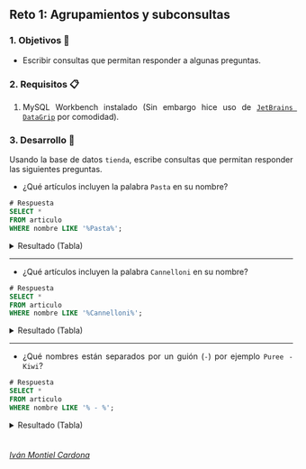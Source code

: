 ## Reto 1: Agrupamientos y subconsultas

<div style="text-align: justify;">

### 1. Objetivos :dart:

- Escribir consultas que permitan responder a algunas preguntas.

### 2. Requisitos :clipboard:

1. MySQL Workbench instalado (Sin embargo hice uso de [`JetBrains DataGrip`](https://www.jetbrains.com/datagrip/) por comodidad).

### 3. Desarrollo :rocket:

Usando la base de datos `tienda`, escribe consultas que permitan responder las siguientes preguntas.

- ¿Qué artículos incluyen la palabra `Pasta` en su nombre?


```sql
# Respuesta
SELECT *
FROM articulo
WHERE nombre LIKE '%Pasta%';                  
```
<details><summary>Resultado (Tabla)</summary>
<p>

|#  |id_articulo|nombre                           |precio |iva    |cantidad|
|---|-----------|---------------------------------|-------|-------|--------|
|1  |2          |Pasta - Angel Hair               |4391.73|959.51 |503     |
|2  |27         |Pasta - Elbows, Macaroni, Dry    |3668.7 |253.66 |392     |
|3  |70         |Pasta - Shells, Medium, Dry      |801.74 |773.8  |206     |
|4  |91         |Pasta - Cheese / Spinach Bauletti|5811.44|619.36 |15      |
|5  |134        |Pasta - Orzo, Dry                |6537.91|1113.99|906     |
|6  |213        |Pasta - Rotini, Colour, Dry      |1830.13|373.98 |309     |
|7  |233        |Pasta - Cannelloni, Sheets, Fresh|2316.37|605.55 |307     |
|8  |327        |Pasta - Cappellini, Dry          |6994.49|766.18 |828     |
|9  |361        |Pasta - Penne, Rigate, Dry       |2222.62|584.88 |276     |
|10 |426        |Pasta - Cappellini, Dry          |2417.66|1088.42|411     |
|11 |431        |Pasta - Orzo, Dry                |806.33 |495.92 |142     |
|12 |570        |Pasta - Penne, Lisce, Dry        |2141.06|809.94 |88      |
|13 |600        |Pasta - Ravioli                  |6504.48|612.67 |15      |
|14 |655        |Pasta - Fettuccine, Dry          |5369.44|314.75 |344     |
|15 |750        |Pasta - Bauletti, Chicken White  |1365.92|786.09 |701     |
|16 |855        |Pasta - Tortellini, Fresh        |708.96 |61.74  |38      |
|17 |994        |Pasta - Detalini, White, Fresh   |6445.34|737.63 |238     |

</p>
</details>

---

- ¿Qué artículos incluyen la palabra `Cannelloni` en su nombre?


```sql
# Respuesta
SELECT *
FROM articulo
WHERE nombre LIKE '%Cannelloni%';                 
```
<details><summary>Resultado (Tabla)</summary>
<p>

|#  |id_articulo|nombre                           |precio |iva   |cantidad|
|---|-----------|---------------------------------|-------|------|--------|
|1  |233        |Pasta - Cannelloni, Sheets, Fresh|2316.37|605.55|307     |

</p>
</details>

---

- ¿Qué nombres están separados por un guión (`-`) por ejemplo `Puree - Kiwi`?


```sql
# Respuesta
SELECT *
FROM articulo
WHERE nombre LIKE '% - %';               
```
<details><summary>Resultado (Tabla)</summary>
<p>

|#  |id_articulo|nombre                             |precio |iva    |cantidad|
|---|-----------|-----------------------------------|-------|-------|--------|
|1  |1          |Chocolate - Feathers               |2738.93|12.26  |144     |
|2  |2          |Pasta - Angel Hair                 |4391.73|959.51 |503     |
|3  |3          |Soup Campbells - Tomato Bisque     |2991.35|587.59 |604     |
|4  |4          |Wine - Valpolicella Masi           |2625.2 |770.1  |575     |
|5  |5          |Mousse - Banana Chocolate          |3701.62|893.46 |248     |
|6  |6          |Yeast Dry - Fleischman             |923.18 |524.08 |818     |
|7  |7          |Nantucket - Kiwi Berry Cktl.       |5579.47|1012.33|527     |
|8  |8          |Wine - Fontanafredda Barolo        |2684.64|327.16 |682     |
|9  |9          |Lotus Rootlets - Canned            |1996.46|324.72 |636     |
|10 |10         |Wine - Vovray Sec Domaine Huet     |6066.99|890.47 |397     |
|11 |11         |Cake - Pancake                     |5271.11|821.28 |64      |
|12 |12         |Chocolate Liqueur - Godet White    |1616.78|612.63 |929     |
|13 |13         |Appetizer - Southwestern           |1771.99|248.16 |589     |
|14 |14         |Carbonated Water - Cherry          |3808.49|133.03 |914     |
|15 |17         |Flavouring - Orange                |1620.95|64.81  |931     |
|16 |18         |Sole - Fillet                      |321.59 |207.99 |344     |
|17 |19         |Peppercorns - Green                |5812.1 |357.24 |663     |
|18 |20         |Tray - 16in Rnd Blk                |4724.1 |311.89 |893     |
|19 |21         |Wine - Chardonnay South            |866.54 |204.74 |105     |
|20 |22         |Nut - Almond, Blanched, Ground     |4086.49|154.98 |730     |
|21 |23         |Wine - Sake                        |3072   |526.62 |167     |
|22 |25         |Pork - Smoked Back Bacon           |1044.45|716.54 |476     |
|23 |26         |Cheese - Montery Jack              |4433.92|562.54 |141     |
|24 |27         |Pasta - Elbows, Macaroni, Dry      |3668.7 |253.66 |392     |
|25 |28         |Coffee - Frthy Coffee Crisp        |1770.31|860.79 |16      |
|26 |30         |Beans - Green                      |4735.16|451.6  |247     |
|27 |31         |Bagelers - Cinn / Brown            |1201.25|939.77 |210     |
|28 |32         |Puree - Guava                      |3270.65|602.96 |263     |
|29 |33         |Wine - Casablanca Valley           |483.98 |932.08 |186     |
|30 |34         |Sun - Dried Tomatoes               |1716.98|301.25 |778     |
|31 |35         |Coconut - Creamed, Pure            |624.99 |184.65 |869     |
|32 |36         |Coffee - French Vanilla Frothy     |4261.52|1029.47|890     |
|33 |37         |Yogurt - Peach, 175 Gr             |218.65 |680.93 |547     |
|34 |39         |Beer - Alexander Kieths, Pale Ale  |6712.71|299.59 |696     |
|35 |40         |Puree - Kiwi                       |1558.25|484.02 |695     |
|36 |42         |Jam - Raspberry                    |1215.97|36.22  |291     |
|37 |43         |Energy - Boo - Koo                 |6631.4 |881.1  |806     |
|38 |44         |Trueblue - Blueberry Cranberry     |2286.94|1078.52|205     |
|39 |45         |Pepper - Cayenne                   |1166.28|594.94 |609     |
|40 |46         |Red Cod Fillets - 225g             |4970.03|17.19  |983     |
|41 |47         |Artichoke - Hearts, Canned         |6489.99|68.35  |45      |
|42 |48         |Soup - French Onion                |2585.34|891.52 |204     |
|43 |49         |Crush - Orange, 355ml              |6349.73|515.99 |831     |
|44 |50         |Apple - Granny Smith               |6373.67|507.58 |690     |
|45 |51         |Nut - Hazelnut, Whole              |127.13 |452.05 |157     |
|46 |52         |Foil - 4oz Custard Cup             |3958.14|691.62 |315     |
|47 |53         |Bread - 10 Grain Parisian          |4410.58|771.38 |661     |
|48 |54         |Nut - Macadamia                    |4498.54|728.64 |657     |
|49 |55         |Wine - White, Schroder And Schyl   |5343.02|982.17 |764     |
|50 |56         |Irish Cream - Baileys              |5512.26|85.79  |796     |
|51 |57         |Mix - Cocktail Strawberry Daiquiri |1681.16|835.41 |122     |
|52 |59         |Lettuce - Sea / Sea Asparagus      |6514.92|459.74 |850     |
|53 |61         |The Pop Shoppe - Cream Soda        |3818.8 |27.49  |68      |
|54 |63         |Wine - Gewurztraminer Pierre       |4164.17|103.66 |618     |
|55 |64         |Bread - Sour Sticks With Onion     |6281.94|27.2   |90      |
|56 |65         |Brocolinni - Gaylan, Chinese       |3327.51|358.34 |395     |
|57 |68         |Beer - Sleemans Honey Brown        |4566.34|885.95 |125     |
|58 |69         |Pork - Butt, Boneless              |5633.38|130.24 |490     |
|59 |70         |Pasta - Shells, Medium, Dry        |801.74 |773.8  |206     |
|60 |71         |Beef - Striploin Aa                |2769.14|803.92 |252     |
|61 |75         |Cake - Miini Cheesecake Cherry     |968.83 |629.61 |635     |
|62 |76         |Wine - Red, Cabernet Sauvignon     |5255.07|592.1  |310     |
|63 |77         |Artichoke - Bottom, Canned         |2264.04|507.82 |156     |
|64 |79         |Cheese - Parmesan Cubes            |6677.03|982.11 |647     |
|65 |80         |Tuna - Yellowfin                   |2896.36|220.97 |226     |
|66 |81         |Wine - Pinot Noir Mondavi Coastal  |5761.45|1085.62|140     |
|67 |82         |Bacardi Breezer - Strawberry       |737.3  |901.51 |50      |
|68 |83         |Muffin - Banana Nut Individual     |3836.15|695.9  |373     |
|69 |84         |Lamb - Whole Head Off              |804.38 |174.5  |312     |
|70 |85         |Squash - Acorn                     |5836.15|238.48 |77      |
|71 |86         |Beets - Candy Cane, Organic        |2722.76|137.55 |82      |
|72 |87         |Rappini - Andy Boy                 |925.36 |324.02 |549     |
|73 |90         |Sole - Fillet                      |1703.77|515.77 |97      |
|74 |91         |Pasta - Cheese / Spinach Bauletti  |5811.44|619.36 |15      |
|75 |93         |Foil - 4oz Custard Cup             |5732.81|359.46 |59      |
|76 |94         |Juice - Prune                      |5086.21|1005.62|939     |
|77 |95         |Nestea - Iced Tea                  |87.59  |46.49  |327     |
|78 |96         |Cake - Cake Sheet Macaroon         |2908.95|1088.38|69      |
|79 |98         |Lobster - Canned Premium           |1350.1 |597.88 |281     |
|80 |100        |Juice - Grape, White               |4363.84|849.01 |385     |
|81 |101        |Turkey - Breast, Boneless Sk On    |2779.8 |855.62 |762     |
|82 |104        |Pork - Suckling Pig                |2338.12|294.6  |406     |
|83 |106        |Fish - Halibut, Cold Smoked        |1083.53|595.53 |734     |
|84 |107        |Pork - Smoked Back Bacon           |4229.56|294.37 |210     |
|85 |108        |Salmon - Atlantic, No Skin         |3239.53|1098.88|290     |
|86 |109        |Soup - Knorr, Veg / Beef           |6965.66|945.81 |933     |
|87 |110        |Pate - Peppercorn                  |2698.08|651.87 |7       |
|88 |111        |Evaporated Milk - Skim             |2705.85|878.47 |417     |
|89 |114        |Shrimp - Black Tiger 26/30         |6297.66|1040.84|693     |
|90 |115        |Chicken - White Meat, No Tender    |3225.33|3.95   |169     |
|91 |116        |Napkin - Beverge, White 2 - Ply    |5157.55|330.59 |362     |
|92 |117        |Vinegar - Raspberry                |749.62 |610.27 |984     |
|93 |118        |Appetizer - Cheese Bites           |5382.4 |269.23 |67      |
|94 |119        |Wine - Sauvignon Blanc Oyster      |2504.96|697.35 |490     |
|95 |121        |Chocolate Bar - Oh Henry           |5160.28|160.7  |472     |
|96 |122        |Water - Spring Water, 355 Ml       |3646.65|99.61  |566     |
|97 |123        |Wine - Maipo Valle Cabernet        |3949.93|889.75 |679     |
|98 |124        |Napkin - Beverge, White 2 - Ply    |907.38 |511.61 |676     |
|99 |126        |Appetiser - Bought                 |1057.27|810.1  |342     |
|100|127        |Crab - Soft Shell                  |3441.39|829.46 |194     |
|101|129        |Spice - Onion Powder Granulated    |6144.97|521.72 |456     |
|102|130        |Beef - Tenderloin - Aa             |2893.34|976.78 |614     |
|103|131        |Wine - Niagara,vqa Reisling        |1217.96|258.33 |810     |
|104|133        |Sauce - Cranberry                  |5341.84|1042.59|826     |
|105|134        |Pasta - Orzo, Dry                  |6537.91|1113.99|906     |
|106|136        |Stock - Fish                       |6484.54|954.69 |769     |
|107|137        |Snapple - Iced Tea Peach           |1582.51|35.4   |239     |
|108|138        |Sauce - Roasted Red Pepper         |406.78 |468.91 |831     |
|109|139        |Chicken - Whole                    |5904.6 |978.16 |255     |
|110|140        |Bread - Crusty Italian Poly        |4299.93|726.64 |911     |
|111|141        |Chips Potato All Dressed - 43g     |2521.36|71.88  |862     |
|112|142        |Tart Shells - Savory, 3            |2505.11|798.4  |789     |
|113|143        |Clams - Littleneck, Whole          |4117.54|298.67 |643     |
|114|144        |Mix - Cocktail Strawberry Daiquiri |2605.67|967.68 |79      |
|115|145        |Sponge Cake Mix - Vanilla          |2418.52|157.8  |593     |
|116|147        |Wine - Chablis 2003 Champs         |3682.62|107.36 |722     |
|117|148        |Cheese - Woolwich Goat, Log        |6227.8 |270.25 |741     |
|118|149        |Bouillion - Fish                   |4013.83|287.35 |977     |
|119|150        |Yogurt - French Vanilla            |915.09 |571.1  |56      |
|120|151        |Soup - Campbellschix Stew          |1964.86|804.86 |442     |
|121|152        |Danishes - Mini Raspberry          |846.33 |1039.84|695     |
|122|153        |Pork - Bacon Cooked Slcd           |4269.77|345.49 |159     |
|123|154        |Rabbit - Saddles                   |3891.89|739.61 |582     |
|124|155        |Bagel - Everything Presliced       |5546.22|490.06 |603     |
|125|156        |Lid - 3oz Med Rec                  |977.35 |740.88 |734     |
|126|159        |Food Colouring - Pink              |1076.08|118.29 |470     |
|127|160        |Bread - Multigrain, Loaf           |2859.65|102.7  |853     |
|128|161        |The Pop Shoppe - Black Cherry      |4963.53|357.85 |207     |
|129|162        |Lettuce - Spring Mix               |6724.49|310.59 |560     |
|130|163        |Puff Pastry - Slab                 |5893.37|758.78 |613     |
|131|164        |Salmon - Atlantic, No Skin         |1067.53|432.89 |248     |
|132|165        |Gatorade - Lemon Lime              |6662.14|202.32 |753     |
|133|166        |Tea - Honey Green Tea              |781.34 |562.37 |128     |
|134|167        |Juice - Apple, 500 Ml              |1319.43|254.82 |757     |
|135|168        |Beer - Camerons Auburn             |56.31  |453.77 |322     |
|136|171        |Wine - White, Riesling, Henry Of   |1034.92|788.61 |342     |
|137|172        |Oil - Shortening,liqud, Fry        |3838.53|566.07 |674     |
|138|174        |Fruit Mix - Light                  |1076.09|273.09 |43      |
|139|175        |Cheese - Comtomme                  |1783.09|1035.22|406     |
|140|178        |Crab - Claws, 26 - 30              |3000.11|45.93  |46      |
|141|180        |Triple Sec - Mcguinness            |788.19 |397.44 |564     |
|142|181        |Juice - Tomato, 48 Oz              |6615.95|772.88 |719     |
|143|182        |Wine - Periguita Fonseca           |4157.94|690.97 |308     |
|144|183        |Caviar - Salmon                    |1710.06|1039.2 |443     |
|145|186        |Corn Kernels - Frozen              |5956.01|827.52 |995     |
|146|187        |Rum - Spiced, Captain Morgan       |5832.58|793.01 |26      |
|147|188        |Paste - Black Olive                |728.48 |484.89 |402     |
|148|189        |Apple - Northern Spy               |4434.06|931.29 |655     |
|149|190        |Lamb - Whole, Frozen               |5874.42|1104.62|756     |
|150|192        |Lamb - Racks, Frenched             |274.91 |909.48 |15      |
|151|196        |Soup - Campbells, Spinach Crm      |6086.1 |104.87 |296     |
|152|197        |The Pop Shoppe - Black Cherry      |217.94 |885.64 |839     |
|153|199        |Food Colouring - Orange            |2231.57|134.12 |737     |
|154|200        |Cilantro / Coriander - Fresh       |1938.97|83.62  |144     |
|155|202        |Bread Base - Toscano               |6652.01|936.09 |332     |
|156|203        |Soup - Campbells, Butternut        |6851.22|1116.68|861     |
|157|205        |Lid Tray - 16in Dome               |6113.12|1079.53|198     |
|158|206        |Soup - Campbells - Tomato          |2998.92|901.7  |84      |
|159|207        |Veal - Shank, Pieces               |4716.75|1053.93|965     |
|160|208        |Bagelers - Cinn / Brown            |4580.55|324.45 |739     |
|161|211        |Veal - Insides Provini             |6057.94|689.11 |223     |
|162|212        |Monkfish Fresh - Skin Off          |6105.24|316.01 |888     |
|163|213        |Pasta - Rotini, Colour, Dry        |1830.13|373.98 |309     |
|164|214        |Island Oasis - Wildberry           |3236.62|759.8  |64      |
|165|216        |Wine - White, Cooking              |2521.32|412.79 |236     |
|166|218        |Laundry - Bag Cloth                |2028.17|152.02 |639     |
|167|219        |Beer - True North Lager            |6037.02|345.28 |792     |
|168|220        |Ham - Virginia                     |3655.08|346.76 |859     |
|169|221        |Pork - Belly Fresh                 |3399.47|945.65 |853     |
|170|222        |Soup - Canadian Pea, Dry Mix       |3423.56|349.99 |803     |
|171|223        |Wine - Rioja Campo Viejo           |1871.3 |1013.4 |572     |
|172|224        |Shrimp - 150 - 250                 |121.98 |312.05 |662     |
|173|225        |Salmon - Atlantic, Skin On         |1339.52|640.51 |10      |
|174|226        |Sugar - Palm                       |4850.89|182.32 |811     |
|175|227        |Syrup - Kahlua Chocolate           |3590.36|241.78 |371     |
|176|228        |Wine - Hardys Bankside Shiraz      |3525.63|136.95 |884     |
|177|229        |Wine - Montecillo Rioja Crianza    |5537.33|267.09 |390     |
|178|230        |Tomato - Plum With Basil           |1989.07|421.34 |415     |
|179|232        |Ecolab - Solid Fusion              |2445.55|182.66 |100     |
|180|233        |Pasta - Cannelloni, Sheets, Fresh  |2316.37|605.55 |307     |
|181|234        |Bagelers - Cinn / Brown            |1133.63|644.15 |880     |
|182|235        |Appetizer - Veg Assortment         |5885.38|775.9  |137     |
|183|236        |Sauce - Hoisin                     |6608.75|134.98 |424     |
|184|237        |Bread - Burger                     |6451.41|691.61 |879     |
|185|238        |Chicken - Ground                   |493.1  |389.12 |509     |
|186|240        |Lettuce - Spring Mix               |4806.39|1077.76|652     |
|187|242        |Wine - Pinot Noir Mondavi Coastal  |3720.84|70.6   |948     |
|188|244        |Rabbit - Whole                     |343.87 |916.28 |946     |
|189|245        |Ecolab - Power Fusion              |3051.29|674.61 |815     |
|190|246        |Wine - Red, Gallo, Merlot          |645.52 |726.18 |502     |
|191|247        |Soup - Knorr, Ministrone           |5280.76|119.84 |611     |
|192|248        |Squid U5 - Thailand                |6770.56|678.53 |970     |
|193|249        |Squash - Pattypan, Yellow          |3211.61|89.87  |467     |
|194|250        |Pork - Belly Fresh                 |2422.48|430.51 |346     |
|195|252        |Juice - Clam, 46 Oz                |870.78 |715.08 |786     |
|196|253        |Sole - Iqf                         |6887.94|605.2  |692     |
|197|254        |Soup - Chicken And Wild Rice       |2560.5 |391.27 |339     |
|198|255        |Wine - White, Ej Gallo             |851.43 |11.43  |458     |
|199|256        |Chocolate - Mi - Amere Semi        |2164.16|1082.15|349     |
|200|257        |Tuna - Salad Premix                |1469.36|520.13 |841     |
|201|258        |Chocolate - Pistoles, Lactee, Milk |1525.47|188.5  |270     |
|202|259        |Fish - Soup Base, Bouillon         |6029.31|206.9  |927     |
|203|260        |Bread - Frozen Basket Variety      |882.62 |661.9  |301     |
|204|261        |Egg - Salad Premix                 |309.46 |14.14  |155     |
|205|263        |Wine - Rosso Toscano Igt           |1639.7 |977.03 |334     |
|206|264        |Eel - Smoked                       |5592.18|1015.56|302     |
|207|265        |Wine - Pinot Noir Stoneleigh       |3162.4 |834.08 |963     |
|208|266        |Tea - Lemon Scented                |6039.98|930.92 |169     |
|209|267        |Beans - Yellow                     |950.36 |431.05 |332     |
|210|269        |Muffin Batt - Carrot Spice         |6472.56|616.44 |192     |
|211|270        |Lettuce - Spring Mix               |6738.97|1052.68|987     |
|212|271        |Strawberries - California          |3620.47|705.58 |173     |
|213|272        |Sour Puss - Tangerine              |2344.8 |1094.88|177     |
|214|273        |Wine - Saint - Bris 2002, Sauv     |5063.51|253.85 |380     |
|215|274        |Salmon - Atlantic, No Skin         |5993.02|1110.18|108     |
|216|276        |Liners - Baking Cups               |5918.36|1092.06|61      |
|217|277        |Tilapia - Fillets                  |915.29 |49.95  |237     |
|218|278        |Oil - Grapeseed Oil                |914.16 |916.01 |247     |
|219|279        |Cookie Dough - Peanut Butter       |2347.9 |341.31 |130     |
|220|280        |Cookies - Oreo, 4 Pack             |1664.29|877.97 |62      |
|221|281        |Ecolab - Hobart Washarm End Cap    |1649.52|855.14 |891     |
|222|282        |Pear - Packum                      |5821.79|602.07 |334     |
|223|283        |Tomatoes - Diced, Canned           |3800.76|351.8  |286     |
|224|284        |Fib N9 - Prague Powder             |6519.46|856.01 |878     |
|225|285        |Juice - Apple, 1.36l               |4056.56|921.17 |961     |
|226|286        |Cheese - Asiago                    |1648.7 |618.62 |300     |
|227|287        |Rabbit - Frozen                    |3735.19|1105.2 |544     |
|228|288        |Chinese Foods - Chicken Wing       |3260.48|360.3  |32      |
|229|290        |Glass - Wine, Plastic, Clear 5 Oz  |6677.44|551.02 |685     |
|230|292        |Banana - Green                     |2408   |222.23 |130     |
|231|293        |Appetizer - Escargot Puff          |905.53 |310.67 |615     |
|232|294        |Bread - Flat Bread                 |5991.35|480.74 |120     |
|233|295        |Wine - Sauvignon Blanc Oyster      |2356.66|527.25 |85      |
|234|296        |Cake - Cake Sheet Macaroon         |3714.37|153.72 |260     |
|235|297        |Bag - Clear 7 Lb                   |1604.36|517.17 |188     |
|236|299        |Yogurt - Assorted Pack             |1941.55|238.45 |446     |
|237|300        |Wine - Rhine Riesling Wolf Blass   |1791.42|525.77 |432     |
|238|301        |Soup - French Can Pea              |4476.79|349.23 |551     |
|239|302        |Apple - Custard                    |596.16 |289.76 |708     |
|240|303        |Oil - Truffle, Black               |311.28 |355.17 |458     |
|241|304        |Wine - Redchard Merritt            |3010.92|677.35 |124     |
|242|306        |Halibut - Fletches                 |64.16  |506.31 |698     |
|243|307        |Syrup - Monin - Granny Smith       |6160.58|1060.29|797     |
|244|308        |Cheese - Ermite Bleu               |5542.07|855.96 |580     |
|245|309        |Lime Cordial - Roses               |6782.88|717.76 |380     |
|246|310        |Ice Cream - Strawberry             |1638.8 |884.91 |753     |
|247|311        |Beans - Long, Chinese              |1157.42|600.53 |100     |
|248|312        |Bread - Bagels, Plain              |4794.4 |873.07 |851     |
|249|313        |Wine - Toasted Head                |6885.53|171.81 |17      |
|250|314        |Compound - Strawberry              |4549.46|673.59 |66      |
|251|315        |Extract - Rum                      |3266.44|131.29 |397     |
|252|317        |Clams - Canned                     |6445.48|421.18 |291     |
|253|318        |Wine - Magnotta - Cab Franc        |2732.33|7.89   |878     |
|254|320        |Nougat - Paste / Cream             |1840.47|382.42 |700     |
|255|321        |Water - Mineral, Natural           |3069.15|1091.82|420     |
|256|322        |Mustard - Individual Pkg           |1604.5 |66.08  |787     |
|257|323        |Shrimp - 16 - 20 Cooked, Peeled    |178.57 |1045.65|857     |
|258|324        |Beef - Diced                       |1226.55|910.08 |782     |
|259|325        |Lamb - Shanks                      |1828.75|817.57 |849     |
|260|326        |Crab - Soft Shell                  |1593.73|255.16 |315     |
|261|327        |Pasta - Cappellini, Dry            |6994.49|766.18 |828     |
|262|328        |Salmon - Sockeye Raw               |6799.13|1078.97|139     |
|263|329        |Turnip - Wax                       |2057.85|857.53 |757     |
|264|331        |Ice Cream - Life Savers            |3973.5 |699.83 |979     |
|265|332        |Vinegar - Red Wine                 |2983.28|714.24 |983     |
|266|333        |Pork - Tenderloin, Frozen          |5745.23|413.99 |8       |
|267|334        |Pork - Loin, Center Cut            |5524.86|711.3  |171     |
|268|335        |Pepsi - Diet, 355 Ml               |1977.9 |9.77   |224     |
|269|336        |Liqueur - Melon                    |6756.69|184.82 |737     |
|270|337        |Pate - Liver                       |2083.26|267.73 |808     |
|271|338        |Pepper - Red, Finger Hot           |1252.2 |1051.2 |777     |
|272|339        |Ice Cream Bar - Oreo Sandwich      |4037.23|1081.05|119     |
|273|340        |Oil - Safflower                    |6339.63|312.17 |206     |
|274|341        |Pork Loin Bine - In Frenched       |573.75 |767.27 |669     |
|275|344        |Nut - Macadamia                    |6950.39|381.23 |73      |
|276|346        |Sauce - Caesar Dressing            |3770.02|354.28 |708     |
|277|347        |Oil - Pumpkinseed                  |770.87 |35.26  |265     |
|278|348        |Mushroom - Morels, Dry             |3512.66|178.79 |955     |
|279|351        |Chick Peas - Dried                 |6693.85|650.44 |753     |
|280|353        |Ginsing - Fresh                    |6572.71|353.32 |777     |
|281|354        |Tomato - Peeled Italian Canned     |5683.41|848.18 |963     |
|282|356        |Wine - Casillero Del Diablo        |2649.26|323.45 |612     |
|283|357        |Pate - Peppercorn                  |4799.36|309.69 |244     |
|284|358        |Glaze - Clear                      |1219.65|563.89 |957     |
|285|359        |Beer - True North Lager            |2639.51|637.65 |641     |
|286|360        |Scallops - 10/20                   |5522.22|214.08 |397     |
|287|361        |Pasta - Penne, Rigate, Dry         |2222.62|584.88 |276     |
|288|362        |Water - Tonic                      |5530.75|908.41 |202     |
|289|363        |Sugar - White Packet               |1103.97|1036.82|82      |
|290|364        |Beans - Long, Chinese              |5986.37|925.41 |611     |
|291|365        |Spice - Peppercorn Melange         |1450.84|540    |296     |
|292|367        |Longos - Lasagna Veg               |1258.04|898.42 |710     |
|293|368        |Apples - Sliced / Wedge            |6330.41|709.13 |885     |
|294|371        |The Pop Shoppe - Lime Rickey       |6366.47|475.61 |300     |
|295|373        |Cheese - Havarti, Roasted Garlic   |4835.74|814.42 |629     |
|296|374        |Ham - Black Forest                 |4992.25|14.71  |761     |
|297|375        |Wine - Blue Nun Qualitatswein      |6472.02|49.48  |890     |
|298|376        |Carbonated Water - Strawberry      |5386.33|532.55 |80      |
|299|377        |Tomato - Peeled Italian Canned     |864.51 |751.02 |981     |
|300|378        |Tarragon - Fresh                   |2967.52|760.16 |687     |
|301|379        |Wine - Balbach Riverside           |6716.68|708.53 |853     |
|302|380        |Doilies - 10, Paper                |1358.5 |914.82 |843     |
|303|381        |Cinnamon - Ground                  |5517.82|1083.37|395     |
|304|382        |Tea - Decaf 1 Cup                  |717.44 |505.25 |382     |
|305|383        |Scotch - Queen Anne                |3681.24|501.3  |583     |
|306|384        |Lid - 16 Oz And 32 Oz              |3992.2 |146.89 |794     |
|307|386        |Saskatoon Berries - Frozen         |3971.74|159.62 |547     |
|308|387        |Cake - Dulce De Leche              |3002.98|1015.19|89      |
|309|388        |Knife Plastic - White              |3238.53|1046.07|961     |
|310|389        |Pepper - Julienne, Frozen          |4175.99|219.45 |760     |
|311|391        |Mousse - Banana Chocolate          |2527.4 |217.74 |790     |
|312|392        |Wine - Red, Gallo, Merlot          |3796.31|261.68 |593     |
|313|393        |Cheese - Parmesan Grated           |2181.2 |154.01 |379     |
|314|394        |Lettuce - California Mix           |1628.48|1042.27|976     |
|315|396        |Juice - Mango                      |3109.15|689.39 |758     |
|316|397        |Soup - French Can Pea              |796.99 |508.03 |527     |
|317|399        |Versatainer Nc - 8288              |4756.63|755.79 |395     |
|318|401        |Nut - Almond, Blanched, Ground     |3778.92|261.91 |896     |
|319|402        |Onions - Red                       |6282.07|150.38 |829     |
|320|403        |Vinegar - Cider                    |6332.76|202.19 |536     |
|321|405        |Bagel - 12 Grain Preslice          |4609.01|528.68 |677     |
|322|408        |Arctic Char - Fresh, Whole         |1796.55|916.76 |178     |
|323|409        |Tea - Grapefruit Green Tea         |1558.62|1064.53|297     |
|324|410        |Puree - Mocha                      |6382.41|369.09 |327     |
|325|411        |Soap - Pine Sol Floor Cleaner      |1488.22|930.81 |951     |
|326|413        |Muffin - Bran Ind Wrpd             |4519.93|204.02 |952     |
|327|414        |Lobster - Baby, Boiled             |4063.51|9.66   |253     |
|328|415        |Pork - Tenderloin, Frozen          |6700.56|715.88 |941     |
|329|418        |Wine - Magnotta - Cab Franc        |5699.36|1043.6 |822     |
|330|419        |Fondant - Icing                    |1816.67|852.82 |624     |
|331|420        |Vinegar - White Wine               |4542.88|350.91 |597     |
|332|421        |Wine - Lou Black Shiraz            |1537.68|637.5  |368     |
|333|423        |Soup - Base Broth Beef             |6997.58|313.1  |754     |
|334|424        |Wine - Maipo Valle Cabernet        |3873.64|895.28 |912     |
|335|425        |Juice - Lemon                      |2485.2 |219.4  |853     |
|336|426        |Pasta - Cappellini, Dry            |2417.66|1088.42|411     |
|337|428        |Wine - Chateau Aqueria Tavel       |6877.03|795.12 |984     |
|338|429        |Appetizer - Mushroom Tart          |5905.91|1096.8 |310     |
|339|430        |Bacardi Breezer - Tropical         |3948.11|926.98 |304     |
|340|431        |Pasta - Orzo, Dry                  |806.33 |495.92 |142     |
|341|432        |Cherries - Frozen                  |6643   |825.2  |390     |
|342|433        |Turnip - Mini                      |6757.96|755.99 |978     |
|343|435        |Longos - Chicken Curried           |3406   |1075.53|13      |
|344|437        |Trueblue - Blueberry Cranberry     |2282.81|951.55 |214     |
|345|438        |Egg - Salad Premix                 |4344.77|704.44 |328     |
|346|439        |Yogurt - Assorted Pack             |1002.28|77.62  |383     |
|347|441        |Cookie Dough - Chocolate Chip      |1624.5 |1037.85|780     |
|348|442        |Zucchini - Green                   |4655.07|954.41 |547     |
|349|443        |Lettuce - Sea / Sea Asparagus      |3676.66|185.23 |388     |
|350|445        |Beans - Green                      |1982.83|1117.32|859     |
|351|446        |Chocolate Bar - Reese Pieces       |1317.05|882.18 |321     |
|352|447        |Lemonade - Pineapple Passion       |4515.71|469.02 |250     |
|353|448        |Shark - Loin                       |4985.34|218.88 |738     |
|354|450        |Coffee Beans - Chocolate           |2810.13|695.63 |277     |
|355|451        |Basil - Thai                       |5478.22|1098.62|735     |
|356|452        |Appetizer - Crab And Brie          |1135.01|976.44 |43      |
|357|454        |Seedlings - Clamshell              |6275.32|127.36 |718     |
|358|455        |Flounder - Fresh                   |979.57 |843.59 |488     |
|359|457        |Caviar - Salmon                    |3152.97|997.97 |940     |
|360|458        |Wine - Prosecco Valdobienne        |6733.92|604.9  |262     |
|361|459        |Wine - Magnotta - Cab Franc        |1717.52|317.49 |143     |
|362|460        |Tray - Foam, Square 4 - S          |6729.82|244.32 |821     |
|363|461        |Pork - Loin, Bone - In             |3707.33|42.16  |17      |
|364|464        |Squash - Guords                    |6995.99|749.98 |911     |
|365|465        |Wine - Fat Bastard Merlot          |3185.76|1118.04|919     |
|366|466        |Potatoes - Peeled                  |2900.17|357.31 |33      |
|367|469        |Basil - Primerba, Paste            |5262.65|259.49 |583     |
|368|470        |Ecolab - Hand Soap Form Antibac    |922.29 |405.12 |884     |
|369|472        |Beef - Salted                      |3415.05|853.51 |789     |
|370|473        |Ice Cream Bar - Hageen Daz To      |352.99 |457.24 |498     |
|371|474        |Peas - Pigeon, Dry                 |4513.16|455.5  |351     |
|372|475        |Beans - Kidney, Canned             |6883.46|820.81 |577     |
|373|476        |Aspic - Amber                      |4362.51|123.14 |916     |
|374|477        |Bacardi Breezer - Tropical         |698.78 |988.86 |960     |
|375|478        |Nut - Cashews, Whole, Raw          |3500.91|1104.74|182     |
|376|479        |Stock - Beef, White                |5534.89|686.19 |546     |
|377|480        |Wine - Prem Select Charddonany     |4996.52|590.63 |442     |
|378|482        |Wine - White, Pelee Island         |1252.1 |314.02 |978     |
|379|483        |Coffee - 10oz Cup 92961            |1907.33|972.43 |291     |
|380|484        |Bread - Multigrain, Loaf           |699.42 |1079.41|57      |
|381|485        |Apricots - Halves                  |2111.16|629.66 |995     |
|382|487        |Soup - Campbells, Minestrone       |4975.95|177.65 |534     |
|383|488        |Sponge Cake Mix - Chocolate        |4605.77|926.15 |621     |
|384|489        |Pate - Liver                       |1294.78|1009.14|988     |
|385|490        |Cognac - Courvaisier               |2388.49|739.02 |660     |
|386|493        |Artichokes - Knobless, White       |5064.31|922.59 |74      |
|387|495        |Cookies - Englishbay Oatmeal       |6957.64|1072.09|494     |
|388|496        |Food Colouring - Green             |562.81 |143.99 |20      |
|389|498        |Tomato - Peeled Italian Canned     |679.39 |348.55 |568     |
|390|499        |Soup - Canadian Pea, Dry Mix       |5953.79|722.84 |348     |
|391|500        |Beef - Outside, Round              |4314.54|1095.29|556     |
|392|505        |Sherbet - Raspberry                |3563.61|695.71 |222     |
|393|506        |Nantucket - Carrot Orange          |6715.78|985.67 |973     |
|394|507        |Bar Mix - Lime                     |715.21 |693.81 |442     |
|395|508        |Carrots - Jumbo                    |3854.65|238.22 |218     |
|396|510        |Tomato - Peeled Italian Canned     |2329.87|688.07 |212     |
|397|511        |Truffle - Peelings                 |3901.52|602.06 |376     |
|398|512        |Flavouring - Orange                |1702.26|1023.51|41      |
|399|515        |Muffin Batt - Ban Dream Zero       |1361.37|243.91 |976     |
|400|516        |Ham - Proscuitto                   |3357.47|1081.71|395     |
|401|518        |Loaf Pan - 2 Lb, Foil              |3523.9 |603.01 |286     |
|402|519        |Wine - White, Riesling, Henry Of   |6889.2 |22.9   |136     |
|403|521        |Swiss Chard - Red                  |3150.45|27.55  |399     |
|404|523        |Lamb - Whole, Fresh                |5129.73|529.02 |683     |
|405|524        |Allspice - Jamaican                |3100.88|340.8  |189     |
|406|526        |Ice Cream - Strawberry             |1049.02|445.77 |529     |
|407|527        |Sponge Cake Mix - Vanilla          |2387.91|672.28 |443     |
|408|528        |Sauce - Salsa                      |6568.48|163.01 |21      |
|409|529        |Crush - Cream Soda                 |4430   |1038.77|944     |
|410|531        |Wine - Cotes Du Rhone              |2395.08|757.32 |933     |
|411|534        |Oil - Olive, Extra Virgin          |2665.52|515.12 |312     |
|412|535        |Wine - Jafflin Bourgongone         |628.51 |255.7  |911     |
|413|536        |Langers - Ruby Red Grapfruit       |4786.97|646.62 |63      |
|414|537        |Carrots - Jumbo                    |4066.12|262.4  |347     |
|415|539        |Pork - Bones                       |6641.3 |591.68 |90      |
|416|540        |Doilies - 5, Paper                 |4517.54|326.81 |531     |
|417|541        |Ham - Procutinni                   |5557.11|137.82 |155     |
|418|542        |Veal - Nuckle                      |459.4  |3.32   |457     |
|419|544        |Wine - Vidal Icewine Magnotta      |3860.12|595.83 |722     |
|420|546        |Beans - Kidney White               |566.1  |547.87 |33      |
|421|547        |Mushroom - Shitake, Fresh          |2737.04|292.55 |929     |
|422|548        |Wine - Vineland Estate Semi - Dry  |5066.76|1070.62|277     |
|423|550        |Nestea - Iced Tea                  |2354.39|56.45  |126     |
|424|551        |Muffin Hinge - 211n                |2847.89|808.18 |698     |
|425|555        |Veal - Provimi Inside              |6417.94|765.44 |858     |
|426|556        |Pineapple - Canned, Rings          |1268.45|286.08 |955     |
|427|557        |Bok Choy - Baby                    |2047.62|938.28 |595     |
|428|558        |Lid - 0090 Clear                   |3527.69|445.61 |195     |
|429|560        |Wine - Pinot Noir Latour           |2992.33|899.19 |848     |
|430|561        |Artichoke - Hearts, Canned         |2550.53|1111.56|896     |
|431|562        |Rum - White, Gg White              |4898.08|476.38 |853     |
|432|564        |Tea - Herbal Sweet Dreams          |94.47  |591.66 |156     |
|433|566        |Water - Tonic                      |4147.44|485.7  |488     |
|434|567        |Soup Campbells - Italian Wedding   |3879   |190.9  |148     |
|435|568        |Lime Cordial - Roses               |3178.16|328    |101     |
|436|570        |Pasta - Penne, Lisce, Dry          |2141.06|809.94 |88      |
|437|572        |Bread - White, Unsliced            |2043.1 |356.25 |255     |
|438|573        |Flour - Strong Pizza               |1298.25|610.61 |345     |
|439|574        |Nut - Pine Nuts, Whole             |1902.07|725.66 |748     |
|440|575        |Juice - Mango                      |3572.29|737.5  |137     |
|441|576        |Wine - Mondavi Coastal Private     |6789.63|429.77 |205     |
|442|577        |Beans - Navy, Dry                  |2615.18|883.33 |613     |
|443|578        |Pheasants - Whole                  |6597   |550.62 |103     |
|444|579        |Vinegar - Sherry                   |6294.2 |869.58 |759     |
|445|582        |Beef - Bones, Cut - Up             |3375.95|1078.04|944     |
|446|583        |Wine - Red, Lurton Merlot De       |1675.53|341.5  |355     |
|447|584        |Schnappes - Peach, Walkers         |4484.16|1072.71|661     |
|448|585        |Flour - Cake                       |6170.35|283.04 |834     |
|449|586        |Beans - Kidney, Canned             |6141.72|605.5  |746     |
|450|587        |Oranges - Navel, 72                |1411.94|931.75 |580     |
|451|589        |Wine - Cousino Macul Antiguas      |4274.11|252.18 |480     |
|452|590        |Melon - Honey Dew                  |6935.01|588.25 |336     |
|453|591        |Nantucket - Carrot Orange          |1056.01|70.19  |906     |
|454|592        |Shrimp - Prawn                     |3558.82|769.01 |344     |
|455|593        |Chocolate Bar - Oh Henry           |1301.16|140.78 |987     |
|456|594        |Cheese - Sheep Milk                |744.13 |905.33 |97      |
|457|596        |Squid - Breaded                    |4928.61|7.45   |868     |
|458|597        |Cleaner - Bleach                   |4400.42|714.9  |345     |
|459|598        |Sponge Cake Mix - Vanilla          |4334.86|948.05 |7       |
|460|599        |Rosemary - Dry                     |575.72 |104.58 |306     |
|461|600        |Pasta - Ravioli                    |6504.48|612.67 |15      |
|462|601        |Sprouts - Pea                      |4612.73|114.51 |195     |
|463|602        |Onions - White                     |822.46 |812.05 |444     |
|464|603        |Duck - Breast                      |1930.66|192.15 |965     |
|465|604        |Cheese - Pied De Vents             |2446.32|677.37 |559     |
|466|605        |Wine - Chianti Classico Riserva    |2529.31|375.36 |982     |
|467|606        |Butter - Salted                    |3561.8 |308.07 |627     |
|468|607        |Onions - Vidalia                   |1641.1 |27.51  |332     |
|469|608        |Onions - Spanish                   |5744.93|508.92 |643     |
|470|611        |Beer - Corona                      |6498.83|463.72 |632     |
|471|613        |Capon - Breast, Wing On            |819.7  |744.04 |785     |
|472|614        |Pastry - Carrot Muffin - Mini      |5993.52|1099.38|287     |
|473|617        |Beef - Striploin                   |3212.11|1089.67|356     |
|474|618        |Cheese - Valancey                  |2286.93|998.98 |979     |
|475|619        |Lamb - Ground                      |4238.67|746.24 |71      |
|476|620        |Veal - Leg                         |4620.91|1028.48|134     |
|477|621        |Tart Shells - Savory, 2            |1852.9 |278.1  |539     |
|478|622        |Soup - Campbells Chili Veg         |6198.84|25.7   |338     |
|479|623        |Pastry - Plain Baked Croissant     |3323.46|272.56 |376     |
|480|624        |Pork - Kidney                      |1231.65|611.2  |117     |
|481|625        |Appetizer - Lobster Phyllo Roll    |4722.76|467.67 |412     |
|482|626        |Langers - Ruby Red Grapfruit       |6543.51|262.54 |447     |
|483|627        |Oil - Pumpkinseed                  |6738.56|802.91 |860     |
|484|628        |Gatorade - Xfactor Berry           |3406.45|984.03 |28      |
|485|629        |Beer - True North Lager            |4567.89|342.74 |748     |
|486|630        |Puree - Strawberry                 |3716.03|946.96 |97      |
|487|631        |Pears - Anjou                      |819.83 |541.76 |603     |
|488|632        |Carbonated Water - Blackberry      |6652.19|497.64 |824     |
|489|634        |Beans - Kidney, Red Dry            |6963.07|763.89 |78      |
|490|636        |Muffin Mix - Chocolate Chip        |5065.92|263.64 |876     |
|491|637        |Lamb - Leg, Diced                  |6268.29|96.28  |229     |
|492|638        |Wine - Red, Mosaic Zweigelt        |2312.73|901.13 |998     |
|493|639        |Pork - Smoked Back Bacon           |5443.15|817.44 |370     |
|494|643        |Garlic - Peeled                    |2322.02|888.39 |417     |
|495|644        |Wine - White, French Cross         |4666.37|468.35 |722     |
|496|645        |Arctic Char - Fillets              |6911.68|798.2  |812     |
|497|646        |Carbonated Water - Peach           |5242.11|827.81 |713     |
|498|647        |Beef - Striploin Aa                |825.58 |1052.23|22      |
|499|648        |Ice Cream - Strawberry             |686.71 |584.77 |977     |
|500|650        |Wine - Rosso Del Veronese Igt      |3331.62|150.07 |717     |
|501|653        |Bread - Italian Roll With Herbs    |6298.15|1028.33|674     |
|502|654        |Cheese - Comtomme                  |4150.88|108.84 |178     |
|503|655        |Pasta - Fettuccine, Dry            |5369.44|314.75 |344     |
|504|659        |Juice - Clamato, 341 Ml            |1437.98|359.74 |785     |
|505|663        |Asparagus - Mexican                |5074.45|987.73 |875     |
|506|664        |Wine - Sake                        |897.53 |885.49 |131     |
|507|665        |Flour - Fast / Rapid               |3254.29|709.8  |872     |
|508|666        |Wine - Tio Pepe Sherry Fino        |4039.24|1019.34|425     |
|509|667        |Wine - Peller Estates Late         |5819.54|744.85 |955     |
|510|669        |Juice - Orange                     |3579.87|686.05 |310     |
|511|671        |Pate - Cognac                      |3755.86|545.5  |335     |
|512|672        |Beef - Kobe Striploin              |1802.45|857.98 |396     |
|513|673        |Wine - Red, Lurton Merlot De       |4171.31|188.25 |612     |
|514|674        |Wine - Sake                        |3361.22|21.32  |478     |
|515|676        |Lettuce - Lolla Rosa               |950.76 |220.14 |788     |
|516|678        |Coffee - Colombian, Portioned      |909.11 |585.8  |734     |
|517|681        |Appetizer - Veg Assortment         |1476.42|105.88 |908     |
|518|682        |Cake - Sheet Strawberry            |2536.21|360.37 |946     |
|519|684        |Wine - Kwv Chenin Blanc South      |2107.71|673.58 |616     |
|520|685        |Wine - Chablis 2003 Champs         |5753.32|574.13 |108     |
|521|686        |Tomatoes - Cherry                  |6902.78|118.54 |962     |
|522|688        |Dr. Pepper - 355ml                 |4755.45|176.17 |329     |
|523|689        |Bread - Bistro White               |3860.71|345.08 |70      |
|524|690        |Potatoes - Idaho 80 Count          |577.84 |100.19 |297     |
|525|691        |Soup - Base Broth Chix             |4630.45|508.24 |556     |
|526|693        |Filter - Coffee                    |5816.84|1072.16|462     |
|527|694        |Oil - Shortening - All - Purpose   |989.28 |752.92 |917     |
|528|695        |Sugar - Brown, Individual          |5401.12|823.57 |727     |
|529|696        |Pork - Caul Fat                    |3507.03|67.86  |923     |
|530|697        |Chinese Foods - Chicken            |1477.45|48.78  |382     |
|531|698        |Soup - Campbells Mushroom          |962.82 |43.06  |311     |
|532|699        |Loaf Pan - 2 Lb, Foil              |3395.79|427.63 |806     |
|533|700        |Pork - European Side Bacon         |5052.82|483.19 |322     |
|534|701        |Wine - Pinot Noir Latour           |831.2  |414.69 |18      |
|535|702        |Muffin Mix - Banana Nut            |2882.74|88.82  |490     |
|536|703        |Rum - Coconut, Malibu              |4291.55|133.55 |178     |
|537|704        |Tuna - Canned, Flaked, Light       |2453.77|4.19   |702     |
|538|705        |Straws - Cocktale                  |1903.09|295.61 |302     |
|539|706        |Scotch - Queen Anne                |6533.61|464.95 |415     |
|540|707        |Cheese - Marble                    |4213.32|303.66 |914     |
|541|708        |Clams - Littleneck, Whole          |5859.13|8.83   |969     |
|542|709        |Wine - White, Concha Y Toro        |4911.83|1112.9 |904     |
|543|710        |Lid - 3oz Med Rec                  |2944.39|1013.11|612     |
|544|712        |Carbonated Water - Orange          |3057.65|269.9  |85      |
|545|713        |Tea - Lemon Green Tea              |855.75 |933.25 |409     |
|546|714        |Skirt - 29 Foot                    |3986.71|733.67 |39      |
|547|716        |Orange - Tangerine                 |3644.07|747.74 |340     |
|548|717        |Puree - Pear                       |4718.93|529.86 |678     |
|549|719        |Butter - Salted, Micro             |6282.42|1007.42|205     |
|550|720        |Crab - Imitation Flakes            |6827.4 |906.95 |259     |
|551|722        |Ostrich - Fan Fillet               |1569.73|1009.64|498     |
|552|723        |Cheese - Ermite Bleu               |5402.33|625.88 |505     |
|553|724        |Cranberries - Frozen               |4641.79|89.29  |786     |
|554|725        |Doilies - 10, Paper                |204.43 |133.79 |414     |
|555|726        |Wine - Saint - Bris 2002, Sauv     |3731.51|645.35 |202     |
|556|727        |Cookie Dough - Chunky              |827.19 |160.19 |163     |
|557|728        |Wine - Ice Wine                    |6420.89|345.7  |208     |
|558|731        |Tart Shells - Barquettes, Savory   |6567.32|483.45 |38      |
|559|732        |Pepper - Red Chili                 |3695.51|883.85 |192     |
|560|734        |Wine - Fontanafredda Barolo        |6270.46|858.91 |138     |
|561|736        |Cream - 18%                        |1598.41|200.58 |778     |
|562|737        |Wine - Sawmill Creek Autumn        |6867.06|589.15 |101     |
|563|738        |Aspic - Amber                      |3852.3 |464.04 |709     |
|564|739        |Beef - Prime Rib Aaa               |665.36 |453.24 |875     |
|565|741        |Cherries - Fresh                   |392.8  |607.78 |701     |
|566|742        |Macaroons - Two Bite Choc          |4529.36|889.68 |143     |
|567|743        |Oil - Canola                       |2188.93|870.08 |923     |
|568|744        |Flour - Semolina                   |2021.66|397.65 |768     |
|569|745        |Chocolate - Unsweetened            |1453.97|790.79 |614     |
|570|746        |Wine - Zinfandel Rosenblum         |510.13 |187.64 |344     |
|571|747        |Bread - White, Sliced              |2131.05|523.35 |833     |
|572|748        |Snapple - Mango Maddness           |5758.95|40.01  |546     |
|573|749        |Honey - Liquid                     |2991.27|443.26 |693     |
|574|750        |Pasta - Bauletti, Chicken White    |1365.92|786.09 |701     |
|575|752        |Wine - Red, Concha Y Toro          |6281.32|89.66  |668     |
|576|753        |Onions - Dried, Chopped            |6240.27|81.02  |106     |
|577|754        |Cheese - Gouda                     |310.51 |772.86 |936     |
|578|755        |Cheese - Cheddar, Old White        |1332.6 |427.86 |513     |
|579|756        |Prunes - Pitted                    |5620.56|797.61 |347     |
|580|757        |Macaroons - Homestyle Two Bit      |3171.38|145.54 |172     |
|581|760        |Lotus Rootlets - Canned            |3521.57|194.09 |458     |
|582|761        |Ham - Cooked Bayonne Tinned        |2306.59|75.15  |890     |
|583|762        |Wine - Vouvray Cuvee Domaine       |445.86 |1000.46|696     |
|584|763        |Cake - Mini Potato Pancake         |4424.57|576.69 |370     |
|585|765        |Energy - Boo - Koo                 |95.71  |219.58 |159     |
|586|766        |Tart - Pecan Butter Squares        |2039.06|20.14  |948     |
|587|767        |Beef - Montreal Smoked Brisket     |1864.11|929.22 |482     |
|588|768        |Pickle - Dill                      |6934.12|879.88 |286     |
|589|769        |Onions - White                     |6046.83|14.26  |673     |
|590|770        |Mushroom - White Button            |4851.14|338.37 |543     |
|591|771        |Water - Tonic                      |6833.66|555.21 |621     |
|592|772        |Chinese Foods - Cantonese          |900.59 |944.16 |997     |
|593|774        |Cheese - Shred Cheddar / Mozza     |5721.17|535.03 |382     |
|594|775        |Cocoa Powder - Natural             |4114.62|760.45 |213     |
|595|776        |Vinegar - Raspberry                |5151.41|804.4  |38      |
|596|777        |Marsala - Sperone, Fine, D.o.c.    |941.54 |136.85 |730     |
|597|779        |Iced Tea - Lemon, 340ml            |4139.29|835.52 |937     |
|598|781        |Compound - Raspberry               |1984.91|220.83 |313     |
|599|784        |Halibut - Whole, Fresh             |5466.1 |1100.37|60      |
|600|785        |Apple - Macintosh                  |608.16 |342.3  |58      |
|601|786        |Juice - Tomato, 10 Oz              |5796.79|809.22 |77      |
|602|788        |Turkey - Ground. Lean              |1149.46|576.68 |908     |
|603|789        |Wine - Segura Viudas Aria Brut     |6671.48|1112.2 |107     |
|604|790        |Puff Pastry - Sheets               |76.6   |36.08  |428     |
|605|791        |Longos - Chicken Curried           |142.1  |1004.56|783     |
|606|792        |Wine - Red, Pinot Noir, Chateau    |6003.1 |275.51 |479     |
|607|793        |Salmon Atl.whole 8 - 10 Lb         |3234.36|636.38 |17      |
|608|794        |Sauce - Sesame Thai Dressing       |6594.66|281.52 |49      |
|609|795        |Nut - Pecan, Pieces                |1141.08|410.8  |744     |
|610|797        |Wine - Red, Black Opal Shiraz      |2720.35|740.29 |857     |
|611|798        |Mushroom - Shitake, Fresh          |1306.15|269.19 |133     |
|612|799        |Coffee - Beans, Whole              |4875.12|1063.57|311     |
|613|800        |Longos - Grilled Chicken With      |3796.55|1041.57|927     |
|614|801        |Nut - Chestnuts, Whole             |1616.02|175.19 |499     |
|615|802        |Coriander - Seed                   |5688.43|1049.18|113     |
|616|804        |Wine - Clavet Saint Emilion        |6785.88|1098.98|260     |
|617|807        |Carrots - Mini, Stem On            |4287.54|358.88 |591     |
|618|808        |Wine - Red, Gamay Noir             |3890.31|899.04 |298     |
|619|809        |Paper - Brown Paper Mini Cups      |665.72 |605.56 |50      |
|620|810        |Spice - Greek 1 Step               |2119.18|601.16 |539     |
|621|811        |Rice - Aborio                      |4723.2 |863.66 |341     |
|622|812        |Chocolate - Dark                   |641.45 |997.82 |443     |
|623|813        |Oil - Peanut                       |4807.23|842.89 |565     |
|624|815        |Tomatoes - Orange                  |4452.33|198.79 |487     |
|625|816        |Cod - Fillets                      |4373.79|1025.16|458     |
|626|817        |Bar - Granola Trail Mix Fruit Nut  |1309.01|666.5  |480     |
|627|818        |Tuna - Yellowfin                   |545.42 |935.1  |762     |
|628|819        |Stock - Veal, Brown                |590.81 |249.11 |944     |
|629|820        |Wine - White, Antinore Orvieto     |2873.88|28.14  |375     |
|630|821        |Cheese - Goat                      |1772.21|375.42 |800     |
|631|822        |Lychee - Canned                    |977.35 |363.7  |558     |
|632|823        |Yeast Dry - Fermipan               |325.36 |642.01 |730     |
|633|825        |Oregano - Fresh                    |125.58 |29.5   |228     |
|634|826        |Oil - Canola                       |2536.98|257.89 |50      |
|635|827        |Bread - Ciabatta Buns              |4815.44|1012.39|108     |
|636|828        |Peppercorns - Pink                 |6737.37|802.51 |826     |
|637|829        |Arizona - Plum Green Tea           |6535.99|292.78 |883     |
|638|830        |Veal - Osso Bucco                  |6942.36|209.44 |211     |
|639|831        |Wine - Duboeuf Beaujolais          |1055.57|1115.19|42      |
|640|832        |Wine - Mondavi Coastal Private     |5685.41|856.34 |766     |
|641|834        |Beef - Tenderloin Tails            |621.69 |572.69 |100     |
|642|835        |Bread - Pain Au Liat X12           |1775.98|720.72 |293     |
|643|836        |Chives - Fresh                     |1455.7 |445.58 |110     |
|644|837        |Bread - Frozen Basket Variety      |6650.49|726.16 |736     |
|645|838        |Juice - Orange 1.89l               |4303.58|141.54 |818     |
|646|839        |Quail Eggs - Canned                |532.67 |531.53 |698     |
|647|840        |Salmon - Canned                    |2926.72|268.42 |642     |
|648|841        |Flower - Potmums                   |1170.42|996.82 |721     |
|649|843        |Wine - Segura Viudas Aria Brut     |2908.53|556.04 |249     |
|650|845        |Milk - Buttermilk                  |493.81 |597.78 |351     |
|651|846        |Squid U5 - Thailand                |2437.84|1097.56|553     |
|652|847        |Wine - Sake                        |3214.7 |1043.55|573     |
|653|849        |Cheese - Provolone                 |1181.12|313.42 |329     |
|654|851        |Wine - Touraine Azay - Le - Rideau |80.68  |586.58 |779     |
|655|852        |Juice - Pineapple, 48 Oz           |3853.67|89.55  |668     |
|656|853        |Wine - Remy Pannier Rose           |11.19  |420.29 |212     |
|657|855        |Pasta - Tortellini, Fresh          |708.96 |61.74  |38      |
|658|857        |Chicken - Whole Roasting           |5948.05|679.43 |404     |
|659|858        |Pastry - Trippleberry Muffin - Mini|3679.06|1053.16|387     |
|660|860        |Sponge Cake Mix - Chocolate        |4473.4 |856.42 |536     |
|661|861        |Wine - Vidal Icewine Magnotta      |1483.54|145.82 |735     |
|662|862        |Water - Aquafina Vitamin           |2494.76|963.81 |517     |
|663|863        |Chocolate Bar - Reese Pieces       |6525.53|564.02 |851     |
|664|865        |Coffee - Flavoured                 |5747.37|405.73 |149     |
|665|866        |Sauce - Gravy, Au Jus, Mix         |4897.23|564.95 |129     |
|666|867        |Seedlings - Mix, Organic           |2439.18|148.11 |378     |
|667|869        |Syrup - Kahlua Chocolate           |5402.09|1073.24|580     |
|668|870        |Cheese - Pied De Vents             |6409.5 |205.91 |450     |
|669|871        |Ice Cream Bar - Hageen Daz To      |223.62 |615.09 |754     |
|670|873        |Sugar - Individual Portions        |4822.3 |291.83 |440     |
|671|875        |Orange - Blood                     |4955.37|792.78 |5       |
|672|876        |Garbage Bags - Black               |1326.09|917.73 |816     |
|673|877        |Pail - 4l White, With Handle       |453.31 |846.48 |115     |
|674|878        |Red Cod Fillets - 225g             |4719.08|728.94 |227     |
|675|879        |Cheese - Comtomme                  |5109.37|975.3  |587     |
|676|880        |Juice - V8 Splash                  |4484.5 |112.25 |617     |
|677|881        |Cheese - Cheddar, Old White        |2708.72|925.21 |291     |
|678|882        |Slt - Individual Portions          |4887.9 |15.02  |922     |
|679|884        |Rum - Cream, Amarula               |88.37  |907.2  |509     |
|680|885        |Pork - Bacon,back Peameal          |6536.25|573.8  |540     |
|681|886        |Cookie - Oreo 100x2                |1567.66|83.65  |561     |
|682|887        |Veal - Tenderloin, Untrimmed       |3635.75|255.93 |61      |
|683|888        |Asparagus - Frozen                 |5117.04|646.19 |916     |
|684|889        |Appetizer - Veg Assortment         |5753.84|901.42 |54      |
|685|890        |Beer - Camerons Auburn             |1276.47|212.22 |803     |
|686|891        |Coffee - Decafenated               |2995.4 |887.92 |321     |
|687|892        |Bagelers - Cinn / Brown Sugar      |6267.63|886.87 |882     |
|688|893        |Bread - Flat Bread                 |2308.76|115.28 |970     |
|689|895        |Soup - Cream Of Broccoli, Dry      |4276.86|999.29 |308     |
|690|896        |Cookies - Englishbay Oatmeal       |242.51 |857.76 |690     |
|691|897        |Wine - Gato Negro Cabernet         |3630.29|49.44  |456     |
|692|898        |Mushroom - Porcini, Dry            |5441.92|612.11 |469     |
|693|899        |Beans - Long, Chinese              |3659.21|824.67 |257     |
|694|900        |Apples - Sliced / Wedge            |6110.2 |592.35 |648     |
|695|901        |Oil - Truffle, Black               |4700.39|36.31  |312     |
|696|902        |Beef - Ox Tail, Frozen             |2842.53|689.61 |915     |
|697|903        |Potatoes - Idaho 100 Count         |2368.52|550.04 |848     |
|698|904        |Cranberries - Fresh                |2387.09|610.27 |151     |
|699|905        |Pepper - Orange                    |408.6  |765.94 |743     |
|700|906        |Nut - Pumpkin Seeds                |5573.24|856.88 |977     |
|701|908        |Icecream - Dstk Cml And Fdg        |6488.31|977.13 |332     |
|702|909        |Wine - Blue Nun Qualitatswein      |6317.37|796.08 |213     |
|703|913        |Piping Jelly - All Colours         |4549.69|717.04 |649     |
|704|914        |Parsley Italian - Fresh            |2113.8 |699.22 |518     |
|705|915        |Juice - Lemon                      |6647.72|780.17 |597     |
|706|917        |Wine - Dubouef Macon - Villages    |5416.63|795.59 |367     |
|707|918        |Wine - Acient Coast Caberne        |2531.62|998.07 |639     |
|708|919        |Basil - Fresh                      |728.23 |409.06 |892     |
|709|920        |Pepsi - Diet, 355 Ml               |5051.58|398.79 |370     |
|710|922        |Beans - Kidney, Red Dry            |4825.46|1005.83|290     |
|711|924        |Ecolab - Power Fusion              |6377.81|566.58 |874     |
|712|926        |Chocolate - Semi Sweet             |2495.38|421.56 |711     |
|713|927        |Juice - Apple 284ml                |4765.53|711.75 |97      |
|714|928        |Cocoa Powder - Natural             |5590.68|1017.29|258     |
|715|929        |Beer - Molson Excel                |4294.3 |161.1  |205     |
|716|931        |Cumin - Ground                     |2449.77|1092.4 |717     |
|717|933        |Chocolate - Dark Callets           |670.21 |301.09 |641     |
|718|935        |Gelatine Leaves - Envelopes        |1184.63|490.29 |928     |
|719|936        |Fish - Scallops, Cold Smoked       |3592.55|653.88 |575     |
|720|937        |Tomatoes - Plum, Canned            |3552.95|828.6  |263     |
|721|938        |C - Plus, Orange                   |6871.95|784.28 |809     |
|722|940        |Sprouts - Bean                     |2981.54|812.2  |378     |
|723|941        |Wine - Muscadet Sur Lie            |3430.07|39.24  |80      |
|724|942        |Cherries - Maraschino,jar          |4066.98|861.65 |570     |
|725|943        |Wine - Bourgogne 2002, La          |3471.91|419.73 |679     |
|726|945        |Soup - Campbells, Lentil           |2526.83|1000.67|880     |
|727|946        |Cake - Box Window 10x10x2.5        |5929.94|415.6  |599     |
|728|947        |Ecolab - Hand Soap Form Antibac    |1371.79|57.93  |53      |
|729|948        |Basil - Pesto Sauce                |6015.01|647.97 |77      |
|730|949        |Pepper - Gypsy Pepper              |6749.76|804.4  |786     |
|731|951        |Whmis - Spray Bottle Trigger       |2707.04|758.7  |203     |
|732|953        |Apple - Royal Gala                 |679.3  |401.18 |28      |
|733|954        |Tuna - Bluefin                     |5863.2 |819.93 |46      |
|734|956        |Tomatoes - Diced, Canned           |6086.44|633.38 |630     |
|735|957        |Raspberries - Fresh                |4237.9 |738.51 |213     |
|736|958        |Bread - Bistro Sour                |3261.83|876.75 |635     |
|737|960        |Beef - Rib Roast, Capless          |4788.24|265.71 |958     |
|738|961        |Wine - Pinot Noir Stoneleigh       |6179.23|741.89 |181     |
|739|962        |Filter - Coffee                    |5818.73|433.89 |349     |
|740|963        |Wine - White, Pelee Island         |2735.46|675.08 |877     |
|741|964        |Port - 74 Brights                  |470.6  |541.42 |347     |
|742|966        |Ice Cream Bar - Drumstick          |862.6  |738.81 |118     |
|743|968        |Bread Crumbs - Japanese Style      |3630.36|267.22 |808     |
|744|969        |Wine - Chardonnay Mondavi          |1576.03|563.44 |697     |
|745|970        |Lamb - Shoulder, Boneless          |946.64 |166.1  |950     |
|746|972        |Marjoram - Dried, Rubbed           |12.07  |491.94 |340     |
|747|974        |Juice - Orange, Concentrate        |6548.59|275.26 |764     |
|748|975        |Wine - Red, Cabernet Merlot        |6056.11|790.97 |346     |
|749|976        |Pineapple - Golden                 |2167.8 |1089.96|631     |
|750|977        |Oven Mitt - 13 Inch                |1661.43|341.31 |571     |
|751|978        |Sauce - Fish 25 Ozf Bottle         |6466.73|263.4  |117     |
|752|980        |Tart - Raisin And Pecan            |3812.11|855.71 |594     |
|753|983        |Veal - Brisket, Provimi, Bone - In |4303.37|316.36 |832     |
|754|984        |Mushroom - White Button            |5051.22|359.74 |594     |
|755|986        |Asparagus - Green, Fresh           |6844.32|570.8  |304     |
|756|987        |Shortbread - Cookie Crumbs         |5775.34|102.31 |483     |
|757|988        |Lobster - Tail 6 Oz                |2031.62|316.1  |89      |
|758|990        |Mushroom - Portebello              |5547.11|296    |608     |
|759|991        |Wine - Jafflin Bourgongone         |5178.15|251.61 |261     |
|760|992        |Cake - Night And Day Choclate      |1604.18|1037.1 |318     |
|761|994        |Pasta - Detalini, White, Fresh     |6445.34|737.63 |238     |
|762|995        |Oil - Olive Bertolli               |498.36 |759.25 |724     |
|763|996        |Cheese - Taleggio D.o.p.           |6603.17|701.83 |940     |
|764|997        |Cheese - Cream Cheese              |6584.52|732.83 |947     |
|765|998        |Pepsi - 600ml                      |92     |390.55 |356     |
|766|999        |Wine - Periguita Fonseca           |74.77  |477.95 |183     |
|767|1000       |Cheese - Bocconcini                |1698.33|344.35 |859     |

</p>
</details>

<br/>


###### [Iván Montiel Cardona](https://github.com/begeistert)
